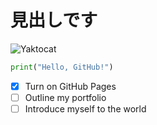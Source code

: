 # 見出しです
![Yaktocat](https://octodex.github.com/images/yaktocat.png)
```python
print("Hello, GitHub!")
```
- [x] Turn on GitHub Pages
- [ ] Outline my portfolio
- [ ] Introduce myself to the world
